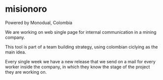 # misionoro
Powered by Monodual, Colombia

We are working on web single page for internal communication in a mining company. 

This tool is part of a team building strategy, using colombian ciclying as the main idea.

Every single week we have a new release that we send on a mail for every worker inside the company, in which they know the stage of the project they are working on.


